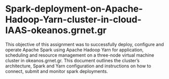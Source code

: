 # Spark-deployment-on-Apache-Hadoop-Yarn-cluster-in-cloud-IAAS-okeanos.grnet.gr

This objective of this assignment was to successfully deploy, configure and operate Apache Spark using Apache Hadoop Yarn for application, scheduling and resource management on a three-node virtual machine cluster in okeanos.grnet.gr.
This document outlines the cluster’s architecture, Spark and Yarn configuration and instructions on how to connect, submit and monitor spark deployments.
